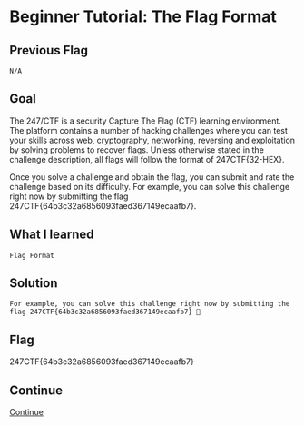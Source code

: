 # Beginner Tutorial: The Flag Format

## Previous Flag
```
N/A
```

## Goal
The 247/CTF is a security Capture The Flag (CTF) learning environment. The platform contains a number of hacking challenges where you can test your skills across web, cryptography, networking, reversing and exploitation by solving problems to recover flags. Unless otherwise stated in the challenge description, all flags will follow the format of 247CTF{32-HEX}.<br>

Once you solve a challenge and obtain the flag, you can submit and rate the challenge based on its difficulty. For example, you can solve this challenge right now by submitting the flag 247CTF{64b3c32a6856093faed367149ecaafb7}.

## What I learned
```
Flag Format
```

## Solution
```
For example, you can solve this challenge right now by submitting the flag 247CTF{64b3c32a6856093faed367149ecaafb7} 🔐
```

## Flag
247CTF{64b3c32a6856093faed367149ecaafb7}

## Continue
[Continue](../247ctf/BeginnerDownloadableChallenges)
